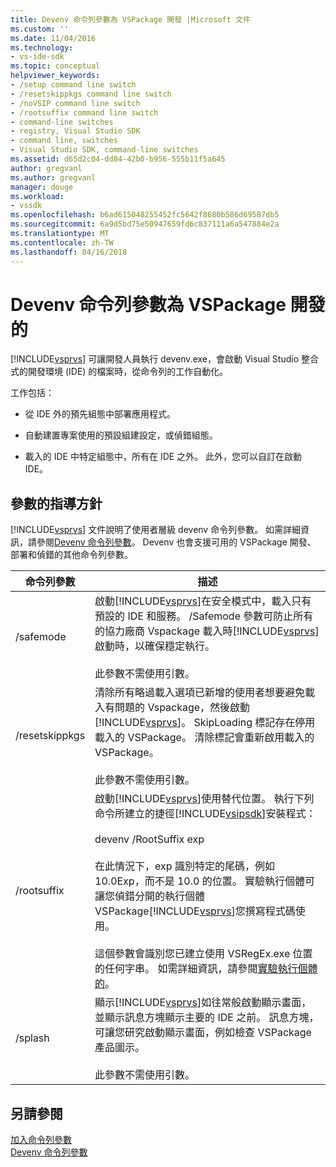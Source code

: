 ```yaml
---
title: Devenv 命令列參數為 VSPackage 開發 |Microsoft 文件
ms.custom: ''
ms.date: 11/04/2016
ms.technology:
- vs-ide-sdk
ms.topic: conceptual
helpviewer_keywords:
- /setup command line switch
- /resetskippkgs command line switch
- /noVSIP command line switch
- /rootsuffix command line switch
- command-line switches
- registry, Visual Studio SDK
- command line, switches
- Visual Studio SDK, command-line switches
ms.assetid: d65d2c04-dd84-42b0-b956-555b11f5a645
author: gregvanl
ms.author: gregvanl
manager: douge
ms.workload:
- vssdk
ms.openlocfilehash: b6ad615048255452fc5642f8680b586d69587db5
ms.sourcegitcommit: 6a9d5bd75e50947659fd6c837111a6a547884e2a
ms.translationtype: MT
ms.contentlocale: zh-TW
ms.lasthandoff: 04/16/2018
---
```

# <a name="devenv-command-line-switches-for-vspackage-development"></a>Devenv 命令列參數為 VSPackage 開發的
[!INCLUDE[vsprvs](../code-quality/includes/vsprvs_md.md)] 可讓開發人員執行 devenv.exe，會啟動 Visual Studio 整合式的開發環境 (IDE) 的檔案時，從命令列的工作自動化。  
  
 工作包括：  
  
-   從 IDE 外的預先組態中部署應用程式。  
  
-   自動建置專案使用的預設組建設定，或偵錯組態。  
  
-   載入的 IDE 中特定組態中，所有在 IDE 之外。 此外，您可以自訂在啟動 IDE。  
  
## <a name="guidelines-for-switches"></a>參數的指導方針  
 [!INCLUDE[vsprvs](../code-quality/includes/vsprvs_md.md)] 文件說明了使用者層級 devenv 命令列參數。 如需詳細資訊，請參閱[Devenv 命令列參數](../ide/reference/devenv-command-line-switches.md)。 Devenv 也會支援可用的 VSPackage 開發、 部署和偵錯的其他命令列參數。  
  
|命令列參數|描述|  
|--------------------------|-----------------|  
|/safemode|啟動[!INCLUDE[vsprvs](../code-quality/includes/vsprvs_md.md)]在安全模式中，載入只有預設的 IDE 和服務。 /Safemode 參數可防止所有的協力廠商 Vspackage 載入時[!INCLUDE[vsprvs](../code-quality/includes/vsprvs_md.md)]啟動時，以確保穩定執行。<br /><br /> 此參數不需使用引數。|  
|/resetskippkgs|清除所有略過載入選項已新增的使用者想要避免載入有問題的 Vspackage，然後啟動[!INCLUDE[vsprvs](../code-quality/includes/vsprvs_md.md)]。 SkipLoading 標記存在停用載入的 VSPackage。 清除標記會重新啟用載入的 VSPackage。<br /><br /> 此參數不需使用引數。|  
|/rootsuffix|啟動[!INCLUDE[vsprvs](../code-quality/includes/vsprvs_md.md)]使用替代位置。 執行下列命令所建立的捷徑[!INCLUDE[vsipsdk](../extensibility/includes/vsipsdk_md.md)]安裝程式：<br /><br /> devenv /RootSuffix exp<br /><br /> 在此情況下，exp 識別特定的尾碼，例如 10.0Exp，而不是 10.0 的位置。 實驗執行個體可讓您偵錯分開的執行個體 VSPackage[!INCLUDE[vsprvs](../code-quality/includes/vsprvs_md.md)]您撰寫程式碼使用。<br /><br /> 這個參數會識別您已建立使用 VSRegEx.exe 位置的任何字串。 如需詳細資訊，請參閱[實驗執行個體的](../extensibility/the-experimental-instance.md)。|  
|/splash|顯示[!INCLUDE[vsprvs](../code-quality/includes/vsprvs_md.md)]如往常般啟動顯示畫面，並顯示訊息方塊顯示主要的 IDE 之前。 訊息方塊，可讓您研究啟動顯示畫面，例如檢查 VSPackage 產品圖示。<br /><br /> 此參數不需使用引數。|  
  
## <a name="see-also"></a>另請參閱  
 [加入命令列參數](../extensibility/adding-command-line-switches.md)   
 [Devenv 命令列參數](../ide/reference/devenv-command-line-switches.md)